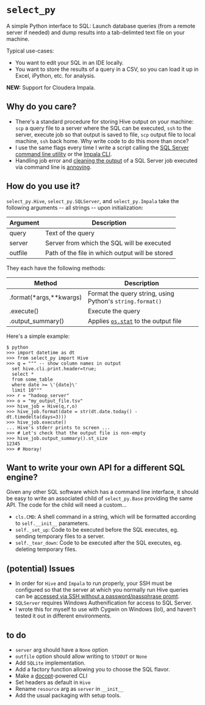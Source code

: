 # `select_py`

A simple Python interface to SQL: Launch database queries (from a remote server if needed) and dump results into a tab-delimted text file on your machine.

Typical use-cases:
- You want to edit your SQL in an IDE locally.
- You want to store the results of a query in a CSV, so you can load it up in Excel, iPython, etc. for analysis.

**NEW:** Support for Cloudera Impala.

## Why do you care?

- There's a standard procedure for storing Hive output on your machine: `scp` a query file to a server where the SQL can be executed, `ssh` to the server, execute job so that output is saved to file, `scp` output file to local machine, `ssh` back home. Why write code to do this more than once?
- I use the same flags every time I write a script calling the [SQL Server command line utility](http://msdn.microsoft.com/en-us/library/ms162773.aspx) or the [Impala CLI](http://www.cloudera.com/content/cloudera/en/documentation/cloudera-impala/v2-0-x/topics/impala_shell_options.html).
- Handling job error and [cleaning the output](http://stackoverflow.com/questions/2362229/how-to-supress-hyphens-in-sqlcmd) of a SQL Server job executed via command line is [annoying](http://www.experts-exchange.com/Database/MS-SQL-Server/Q_28189009.html).

## How do you use it?

`select_py.Hive`, `select_py.SQLServer`, and `select_py.Impala` take the following arguments -- all strings -- upon initialization:

|Argument|Description|
|--------|-----------|
|query|Text of the query|
|server|Server from which the SQL will be executed|
|outfile|Path of the file in which output will be stored|

They each have the following methods:

|Method|Description|
|------|-----------|
|.format(\*args,\*\*kwargs)|Format the query string, using Python's `string.format()`|
|.execute()|Execute the query|
|.output_summary()|Applies [`os.stat`](https://docs.python.org/2/library/os.html#os.stat) to the output file|

Here's a simple example:

```
$ python
>>> import datetime as dt
>>> from select_py import Hive
>>> q = """ -- show column names in output
  set hive.cli.print.header=true;
  select *
  from some_table
  where date >= \'{date}\'
  limit 10"""
>>> r = "hadoop_server"
>>> o = "my_output_file.tsv"
>>> hive_job = Hive(q,r,o)
>>> hive_job.format(date = str(dt.date.today() - dt.timedelta(days=3)))
>>> hive_job.execute()
... Hive's stderr prints to screen ...
>>> # Let's check that the output file is non-empty
>>> hive_job.output_summary().st_size
12345
>>> # Hooray!
```

## Want to write your own API for a different SQL engine?

Given any other SQL software which has a command line interface, it should be easy to write an associated child of `select_py.Base` providing the same API. The code for the child will need a custom...
- `cls.CMD`: A shell command in a string, which will be formatted according to `self.__init__` parameters.
- `self._set_up`: Code to be executed before the SQL executes, eg. sending temporary files to a server.
- `self._tear_down`: Code to be executed after the SQL executes, eg. deleting temporary files.

## (potential) Issues

- In order for `Hive` and `Impala` to run properly, your SSH must be configured so that the server at which you normally run Hive queries can be [accessed via SSH without a password/passphrase promt](http://www.linuxproblem.org/art_9.html).
- `SQLServer` requires Windows Authenification for access to SQL Server.
- I wrote this for myself to use with Cygwin on Windows (lol), and haven't tested it out in different environments.

## to do

- `server` arg should have a `None` option
- `outfile` option should allow writing to `STDOUT` or `None`
- Add `SQLite` implementation.
- Add a factory function allowing you to choose the SQL flavor.
- Make a [docopt](http://docopt.org/)-powered CLI
- Set headers as default in `Hive`
- Rename `resource` arg as `server` in `__init__`
- Add the usual packaging with setup tools.
